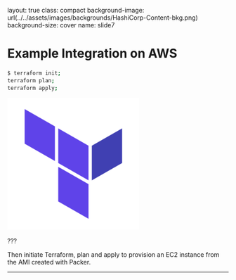 layout: true
class: compact
background-image: url(../../assets/images/backgrounds/HashiCorp-Content-bkg.png)
background-size: cover
name: slide7

# Example Integration on AWS 

```bash
$ terraform init;
terraform plan;
terraform apply;
```


![Packer Terraform](./assets/images/logo_terraform_small.png)

???

Then initiate Terraform, plan and apply to provision an EC2 instance from the AMI created with Packer.

---

